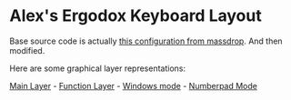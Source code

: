# Alex's Ergodox Keyboard Layout

Base source code is actually [this configuration from massdrop](https://keyboard-configurator.massdrop.com/ext/ergodox/?referer=X3AMM6&hash=9631c1ff86442ca4ed9c3891ad125612). And then modified. 

Here are some graphical layer representations: 

[Main Layer](http://raw.githubusercontent.com/alexives/ergodox-layout/master/docs/ergodox-key-layout.png) - [Function Layer](http://raw.githubusercontent.com/alexives/ergodox-layout/master/docs/ergodox-key-layout-fn.png) - [Windows mode](http://raw.githubusercontent.com/alexives/ergodox-layout/master/docs/ergodox-key-layout-win.png) - [Numberpad Mode](http://raw.githubusercontent.com/alexives/ergodox-layout/master/docs/ergodox-key-layout-num.png)